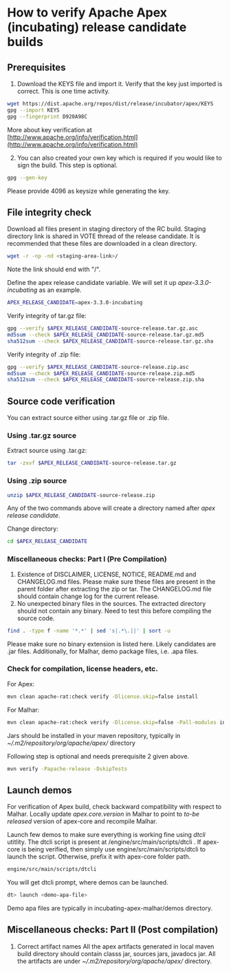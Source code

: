 # How to verify Apache Apex (incubating) release candidate builds

## Prerequisites
1. Download the KEYS file and import it.  Verify that the key just imported is correct.
This is one time activity.
```bash
wget https://dist.apache.org/repos/dist/release/incubator/apex/KEYS
gpg --import KEYS
gpg --fingerprint D920A98C
```
More about key verification at [http://www.apache.org/info/verification.html](http://www.apache.org/info/verification.html)

2. You can also created your own key which is required if you would like to sign the build. This step is optional.
```bash
gpg --gen-key
```
Please provide 4096 as keysize while generating the key.


## File integrity check
Download all files present in staging directory of the RC build. Staging directory link is shared in VOTE thread of the release candidate. It is recommended that these files are downloaded in a clean directory.

```bash
wget -r -np -nd <staging-area-link>/
```
Note the link should end with "/".

Define the apex release candidate variable. We will set it up *apex-3.3.0-incubating* as an example.
```bash
APEX_RELEASE_CANDIDATE=apex-3.3.0-incubating
```

Verify integrity of tar.gz file:
```bash
gpg --verify $APEX_RELEASE_CANDIDATE-source-release.tar.gz.asc
md5sum --check $APEX_RELEASE_CANDIDATE-source-release.tar.gz.md5
sha512sum --check $APEX_RELEASE_CANDIDATE-source-release.tar.gz.sha
```

Verify integrity of .zip file:
```bash
gpg --verify $APEX_RELEASE_CANDIDATE-source-release.zip.asc
md5sum --check $APEX_RELEASE_CANDIDATE-source-release.zip.md5
sha512sum --check $APEX_RELEASE_CANDIDATE-source-release.zip.sha
```

## Source code verification
You can extract source either using .tar.gz file or .zip file.

### Using .tar.gz source
Extract source using .tar.gz:
```bash
tar -zxvf $APEX_RELEASE_CANDIDATE-source-release.tar.gz
```
### Using .zip source
```bash
unzip $APEX_RELEASE_CANDIDATE-source-release.zip
```

Any of the two commands above will create a directory named after *apex release candidate*.

Change directory:
```bash
cd $APEX_RELEASE_CANDIDATE
```

### Miscellaneous checks: Part I (Pre Compilation)
1. Existence of DISCLAIMER, LICENSE, NOTICE, README.md and CHANGELOG.md files.
Please make sure these files are present in the parent folder after extracting the zip or tar. The CHANGELOG.md file should contain change log for the current release.
2. No unexpected binary files in the sources.
The extracted directory should not contain any binary. Need to test this before compiling the source code.
```bash
find . -type f -name '*.*' | sed 's|.*\.||' | sort -u
```
Please make sure no binary extension is listed here. Likely candidates are .jar files.  Additionally, for Malhar, demo package files, i.e. .apa files.

### Check for compilation, license headers, etc.

For Apex:
```bash
mvn clean apache-rat:check verify -Dlicense.skip=false install
```
For Malhar:
```bash
mvn clean apache-rat:check verify -Dlicense.skip=false -Pall-modules install
```
Jars should be installed in your maven repository, typically in *~/.m2/repository/org/apache/apex/* directory

Following step is optional and needs prerequisite 2 given above.
```bash
mvn verify -Papache-release -DskipTests
```

## Launch demos

For verification of Apex build, check backward compatibility with respect to Malhar. Locally update *apex.core.version* in Malhar to point to *to-be released* version of apex-core and recompile Malhar.

Launch few demos to make sure everything is working fine using *dtcli* utitlity. The dtcli script is present at <apex-core-folder>/engine/src/main/scripts/dtcli . If apex-core is being verified, then simply use engine/src/main/scripts/dtcli to launch the script. Otherwise, prefix it with apex-core folder path.

```bash
engine/src/main/scripts/dtcli 
```
You will get dtcli prompt, where demos can be launched.
```bash
dt> launch <demo-apa-file>
```
Demo apa files are typically in incubating-apex-malhar/demos directory.


## Miscellaneous checks: Part II (Post compilation)
1. Correct artifact names
All the apex artifacts generated in local maven build directory should contain classs jar, sources jars, javadocs jar. All the artifacts are under *~/.m2/repository/org/apache/apex/* directory.
